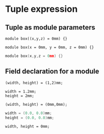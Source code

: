 
# Tuple expression

## Tuple as module parameters

```µCAD,parameters.A
module box((x,y,z) = 0mm) {}
```

```µCAD,parameters.B
module box(x = 0mm, y = 0mm, z = 0mm) {}
```

```µCAD,parameters.C
module box(x,y,z = 0mm) {}
```

## Field declaration for a module

```µCAD,fields.A#fail
(width, height) = (1,2)mm;
```

```µCAD,fields.B
width = 1.2mm;
height = 2mm;
```

```µCAD,fields.C#fail
(width, height) = (0mm,0mm);
```

```µCAD,fields.D
width = (0.0, 0.0)mm;
height = (0.0, 0.0)mm;
```

```µCAD,fields.E#fail
width, height = 0mm;
```
